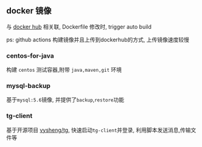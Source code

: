 
## docker 镜像

与 [docker hub](https://hub.docker.com/u/zhule) 相关联, Dockerfile 修改时, trigger auto build

ps: github actions 构建镜像并且上传到dockerhub的方式, 上传镜像速度较慢

### centos-for-java

构建 `centos` 测试容器,附带 `java,maven,git` 环境

### mysql-backup

基于`mysql:5.6`镜像, 并提供了`backup`,`restore`功能

### tg-client

基于开源项目 [vysheng/tg](http://github.com/vysheng/tg), 快速启动`tg-client`并登录, 利用脚本发送消息,传输文件等
